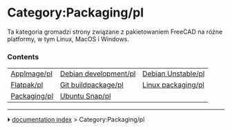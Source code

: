 # Category:Packaging/pl
Ta kategoria gromadzi strony związane z pakietowaniem FreeCAD na różne platformy, w tym Linux, MacOS i Windows.

### Contents

|     |     |     |
| --- | --- | --- |
| [AppImage/pl](AppImage/pl.md) | [Debian development/pl](Debian_development/pl.md) | [Debian Unstable/pl](Debian_Unstable/pl.md) |
| [Flatpak/pl](Flatpak/pl.md) | [Git buildpackage/pl](Git_buildpackage/pl.md) | [Linux packaging/pl](Linux_packaging/pl.md) |
| [Packaging/pl](Packaging/pl.md) | [Ubuntu Snap/pl](Ubuntu_Snap/pl.md) |



---
⏵ [documentation index](../README.md) > Category:Packaging/pl
